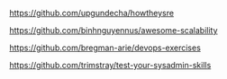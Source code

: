 
https://github.com/upgundecha/howtheysre

https://github.com/binhnguyennus/awesome-scalability

https://github.com/bregman-arie/devops-exercises

https://github.com/trimstray/test-your-sysadmin-skills

